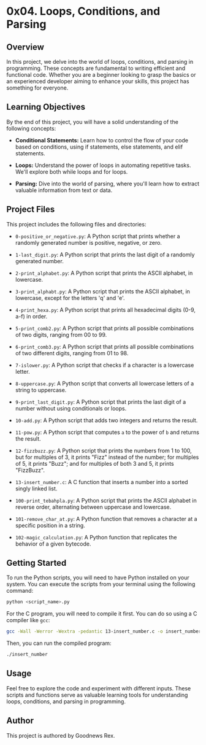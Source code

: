 # 0x04. Loops, Conditions, and Parsing

## Overview

In this project, we delve into the world of loops, conditions, and parsing in programming. These concepts are fundamental to writing efficient and functional code. Whether you are a beginner looking to grasp the basics or an experienced developer aiming to enhance your skills, this project has something for everyone.

## Learning Objectives

By the end of this project, you will have a solid understanding of the following concepts:

- **Conditional Statements:** Learn how to control the flow of your code based on conditions, using if statements, else statements, and elif statements.

- **Loops:** Understand the power of loops in automating repetitive tasks. We'll explore both while loops and for loops.

- **Parsing:** Dive into the world of parsing, where you'll learn how to extract valuable information from text or data.

## Project Files

This project includes the following files and directories:

- `0-positive_or_negative.py`: A Python script that prints whether a randomly generated number is positive, negative, or zero.

- `1-last_digit.py`: A Python script that prints the last digit of a randomly generated number.

- `2-print_alphabet.py`: A Python script that prints the ASCII alphabet, in lowercase.

- `3-print_alphabt.py`: A Python script that prints the ASCII alphabet, in lowercase, except for the letters 'q' and 'e'.

- `4-print_hexa.py`: A Python script that prints all hexadecimal digits (0-9, a-f) in order.

- `5-print_comb2.py`: A Python script that prints all possible combinations of two digits, ranging from 00 to 99.

- `6-print_comb3.py`: A Python script that prints all possible combinations of two different digits, ranging from 01 to 98.

- `7-islower.py`: A Python script that checks if a character is a lowercase letter.

- `8-uppercase.py`: A Python script that converts all lowercase letters of a string to uppercase.

- `9-print_last_digit.py`: A Python script that prints the last digit of a number without using conditionals or loops.

- `10-add.py`: A Python script that adds two integers and returns the result.

- `11-pow.py`: A Python script that computes `a` to the power of `b` and returns the result.

- `12-fizzbuzz.py`: A Python script that prints the numbers from 1 to 100, but for multiples of 3, it prints "Fizz" instead of the number; for multiples of 5, it prints "Buzz"; and for multiples of both 3 and 5, it prints "FizzBuzz".

- `13-insert_number.c`: A C function that inserts a number into a sorted singly linked list.

- `100-print_tebahpla.py`: A Python script that prints the ASCII alphabet in reverse order, alternating between uppercase and lowercase.

- `101-remove_char_at.py`: A Python function that removes a character at a specific position in a string.

- `102-magic_calculation.py`: A Python function that replicates the behavior of a given bytecode.

## Getting Started

To run the Python scripts, you will need to have Python installed on your system. You can execute the scripts from your terminal using the following command:

```bash
python <script_name>.py
```

For the C program, you will need to compile it first. You can do so using a C compiler like `gcc`:

```bash
gcc -Wall -Werror -Wextra -pedantic 13-insert_number.c -o insert_number
```

Then, you can run the compiled program:

```bash
./insert_number
```

## Usage

Feel free to explore the code and experiment with different inputs. These scripts and functions serve as valuable learning tools for understanding loops, conditions, and parsing in programming.

## Author

This project is authored by Goodnews Rex.
